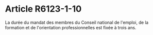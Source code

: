 # Article R6123-1-10

<div align="left">
  La durée du mandat des membres du Conseil national de l'emploi, de la formation et de l'orientation professionnelles est fixée à trois ans.<br /> <br /> <br />